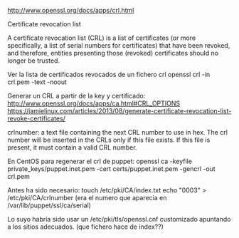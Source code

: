 http://www.openssl.org/docs/apps/crl.html

Certificate revocation list 

A certificate revocation list (CRL) is a list of certificates (or more specifically, a list of serial numbers for certificates) that have been revoked, and therefore, entities presenting those (revoked) certificates should no longer be trusted.


Ver la lista de certificados revocados de un fichero crl
openssl crl -in crl.pem -text -noout


Generar un CRL a partir de la key y certificado:
http://www.openssl.org/docs/apps/ca.html#CRL_OPTIONS
https://jamielinux.com/articles/2013/08/generate-certificate-revocation-list-revoke-certificates/

crlnumber: a text file containing the next CRL number to use in hex. The crl number will be inserted in the CRLs only if this file exists. If this file is present, it must contain a valid CRL number.


En CentOS para regenerar el crl de puppet:
openssl ca -keyfile private_keys/puppet.inet.pem -cert certs/puppet.inet.pem -gencrl -out crl.pem

Antes ha sido necesario:
  touch /etc/pki/CA/index.txt
  echo "0003" > /etc/pki/CA/crlnumber  (era el numero que aparecia en /var/lib/puppet/ssl/ca/serial)

Lo suyo habría sido usar un /etc/pki/tls/openssl.cnf customizado apuntando a los sitios adecuados. (que fichero hace de index??)
